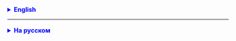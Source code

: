 <details style="margin-top: 16px">
  <summary style="cursor: pointer; color: blue;"><b>English</b></summary>



</details>

<hr>

<details style="margin-top: 16px">
  <summary style="cursor: pointer; color: blue;"><b>На русском</b></summary>

1. Напишите программу, которая принимает строку с клавиатуры и определяет, является ли она палиндромом (строкой, которая
   читается одинаково с начала и с конца, игнорируя пробелы и регистр символов) и напишите тесты.
2. Напишите программу, которая которая сравнивает две версии строковых чисел (например, "1.2.3" и "2.0.1") и
   возвращает результат сравнения и напишите тесты.

</details>
